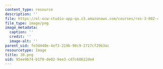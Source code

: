 ```yaml
---
content_type: resource
description: ''
file: https://ol-ocw-studio-app-qa.s3.amazonaws.com/courses/res-3-002-collaborative-design-and-creative-expression-with-arduino-microcontrollers-january-iap-2017/95ee9b74b1f0de029ee3cd7c68622de4_30.png
file_type: image/png
image_metadata:
  caption: ''
  credit: ''
  image-alt: ''
parent_uid: fe3d440e-4ef3-219b-98c9-2717cf29b3ac
resourcetype: Image
title: 30.png
uid: 95ee9b74-b1f0-de02-9ee3-cd7c68622de4
---
```

